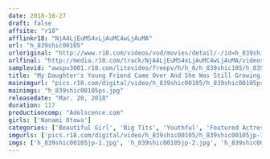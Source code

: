 ```yaml
---
date: 2018-10-27
draft: false
affsite: "r18"
afflinkr18: "NjA4LjEuMS4xLjAuMC4wLjAuMA"
url: "h_839shic00105"
urloriginal: "http://www.r18.com/videos/vod/movies/detail/-/id=h_839shic00105"
urlfinal: "http://media.r18.com/track/NjA4LjEuMS4xLjAuMC4wLjAuMA/videos/vod/movies/detail/-/id=h_839shic00105"
samplevid: "awspv3001.r18.com/litevideo/freepv/h/h_8/h_839shic105/h_839shic105_dmb_w.mp4"
title: "My Daughter's Young Friend Came Over And She Was Still Growing! Nanami-chan G Cup Titties"
mainimgurl: "pics.r18.com/digital/video/h_839shic00105/h_839shic00105ps.jpg"
mainimgs: "h_839shic00105ps.jpg"
releasedate: "Mar. 20, 2018"
duration: 117
productioncomp: "Adolscence.com"
girls: ['Nanami Otowa']
categories: ['Beautiful Girl', 'Big Tits', 'Youthful', 'Featured Actress', 'Creampie', 'Sex Toys', 'Titty Fuck', 'Hi-Def']
imgurls: ['pics.r18.com/digital/video/h_839shic00105/h_839shic00105jp-1.jpg', 'pics.r18.com/digital/video/h_839shic00105/h_839shic00105jp-2.jpg', 'pics.r18.com/digital/video/h_839shic00105/h_839shic00105jp-3.jpg', 'pics.r18.com/digital/video/h_839shic00105/h_839shic00105jp-4.jpg', 'pics.r18.com/digital/video/h_839shic00105/h_839shic00105jp-5.jpg', 'pics.r18.com/digital/video/h_839shic00105/h_839shic00105jp-6.jpg', 'pics.r18.com/digital/video/h_839shic00105/h_839shic00105jp-7.jpg', 'pics.r18.com/digital/video/h_839shic00105/h_839shic00105jp-8.jpg', 'pics.r18.com/digital/video/h_839shic00105/h_839shic00105jp-9.jpg', 'pics.r18.com/digital/video/h_839shic00105/h_839shic00105jp-10.jpg', 'pics.r18.com/digital/video/h_839shic00105/h_839shic00105jp-11.jpg', 'pics.r18.com/digital/video/h_839shic00105/h_839shic00105jp-12.jpg', 'pics.r18.com/digital/video/h_839shic00105/h_839shic00105jp-13.jpg', 'pics.r18.com/digital/video/h_839shic00105/h_839shic00105jp-14.jpg', 'pics.r18.com/digital/video/h_839shic00105/h_839shic00105jp-15.jpg', 'pics.r18.com/digital/video/h_839shic00105/h_839shic00105jp-16.jpg', 'pics.r18.com/digital/video/h_839shic00105/h_839shic00105jp-17.jpg', 'pics.r18.com/digital/video/h_839shic00105/h_839shic00105jp-18.jpg', 'pics.r18.com/digital/video/h_839shic00105/h_839shic00105jp-19.jpg', 'pics.r18.com/digital/video/h_839shic00105/h_839shic00105jp-20.jpg']
imgs: ['h_839shic00105jp-1.jpg', 'h_839shic00105jp-2.jpg', 'h_839shic00105jp-3.jpg', 'h_839shic00105jp-4.jpg', 'h_839shic00105jp-5.jpg', 'h_839shic00105jp-6.jpg', 'h_839shic00105jp-7.jpg', 'h_839shic00105jp-8.jpg', 'h_839shic00105jp-9.jpg', 'h_839shic00105jp-10.jpg', 'h_839shic00105jp-11.jpg', 'h_839shic00105jp-12.jpg', 'h_839shic00105jp-13.jpg', 'h_839shic00105jp-14.jpg', 'h_839shic00105jp-15.jpg', 'h_839shic00105jp-16.jpg', 'h_839shic00105jp-17.jpg', 'h_839shic00105jp-18.jpg', 'h_839shic00105jp-19.jpg', 'h_839shic00105jp-20.jpg']
---
```

